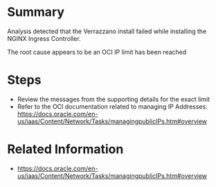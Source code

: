 # Summary
Analysis detected that the Verrazzano install failed while installing the NGINX Ingress Controller.

The root cause appears to be an OCI IP limit has been reached

# Steps
* Review the messages from the supporting details for the exact limit
* Refer to the OCI documentation related to managing IP Addresses: https://docs.oracle.com/en-us/iaas/Content/Network/Tasks/managingpublicIPs.htm#overview

# Related Information
* https://docs.oracle.com/en-us/iaas/Content/Network/Tasks/managingpublicIPs.htm#overview